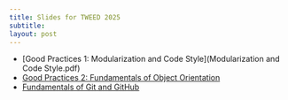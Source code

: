 ```yaml
---
title: Slides for TWEED 2025
subtitle:
layout: post
---
```


- [Good Practices 1: Modularization and Code Style](Modularization and Code Style.pdf)
- [Good Practices 2: Fundamentals of Object Orientation](ObjectOrientation_fundamentals_v2.pdf)
- [Fundamentals of Git and GitHub](FundGit.pdf)
